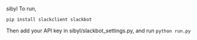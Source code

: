 sibyl
To run,

`pip install slackclient slackbot`

Then add your API key in sibyl/slackbot_settings.py, and run `python run.py`

